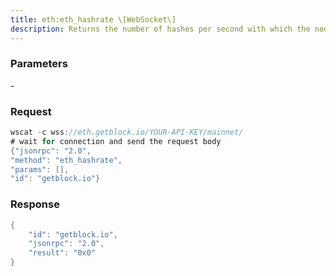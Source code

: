 ```yaml
---
title: eth:eth_hashrate \[WebSocket\]
description: Returns the number of hashes per second with which the node is mining.When the stratum server is enabled, this method returns the cumulativehashrate of all sealers reporting their hashrate.
---
```


### Parameters


\-

### Request

``` java
wscat -c wss://eth.getblock.io/YOUR-API-KEY/mainnet/ 
# wait for connection and send the request body 
{"jsonrpc": "2.0",
"method": "eth_hashrate",
"params": [],
"id": "getblock.io"}
```

###  Response

``` java
{
    "id": "getblock.io",
    "jsonrpc": "2.0",
    "result": "0x0"
}
```

